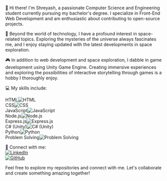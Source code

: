 👋 Hi there! I'm Shreyash, a passionate Computer Science and Engineering student currently pursuing my bachelor's degree. I specialize in Front-End Web Development and am enthusiastic about contributing to open-source projects.

🌌 Beyond the world of technology, I have a profound interest in space-related topics. Exploring the mysteries of the universe always fascinates me, and I enjoy staying updated with the latest developments in space exploration.

🎮 In addition to web development and space exploration, I dabble in game development using Unity Game Engine. Creating immersive experiences and exploring the possibilities of interactive storytelling through games is a hobby I thoroughly enjoy.

💻 My skills include:

HTML![HTML](https://img.shields.io/badge/HTML-Proficient-orange)<br>
CSS![CSS](https://img.shields.io/badge/CSS-Proficient-blue)<br>
JavaScript![JavaScript](https://img.shields.io/badge/JavaScript-Proficient-yellow)<br>
Node.js![Node.js](https://img.shields.io/badge/Node.js-Proficient-green)<br>
Express.js![Express.js](https://img.shields.io/badge/Express.js-Proficient-lightgrey)<br>
C# (Unity)![C# (Unity)](https://img.shields.io/badge/C%23%20(Unity)-Proficient-blueviolet)<br>
Python![Python](https://img.shields.io/badge/Python-Proficient-success)<br>
Problem Solving![Problem Solving](https://img.shields.io/badge/Problem%20Solving-Proficient-critical)<br>

🔗 Connect with me:<br>
[![LinkedIn](https://img.shields.io/badge/LinkedIn-Connect-blue)](https://www.linkedin.com/in/shreyash-srivastava-1a1161280)<br>
[![GitHub](https://img.shields.io/badge/GitHub-Follow-green)](https://github.com/shreyash3087)

Feel free to explore my repositories and connect with me. Let's collaborate and create something amazing together!
